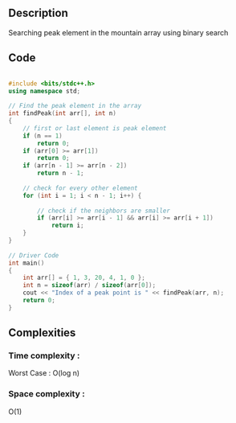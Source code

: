 ## Description 
Searching peak element in the mountain array using binary search 

<!-- Peak element is the element in the array which is greater than it's just left and just right neighbours -->

## Code
```cpp

#include <bits/stdc++.h>
using namespace std;
 
// Find the peak element in the array
int findPeak(int arr[], int n)
{
    // first or last element is peak element
    if (n == 1)
        return 0;
    if (arr[0] >= arr[1])
        return 0;
    if (arr[n - 1] >= arr[n - 2])
        return n - 1;
 
    // check for every other element
    for (int i = 1; i < n - 1; i++) {
 
        // check if the neighbors are smaller
        if (arr[i] >= arr[i - 1] && arr[i] >= arr[i + 1])
            return i;
    }
}
 
// Driver Code
int main()
{
    int arr[] = { 1, 3, 20, 4, 1, 0 };
    int n = sizeof(arr) / sizeof(arr[0]);
    cout << "Index of a peak point is " << findPeak(arr, n);
    return 0;
}
```


## Complexities
### Time complexity   : 
Worst Case : O(log n) 
### Space complexity  : 
O(1)

